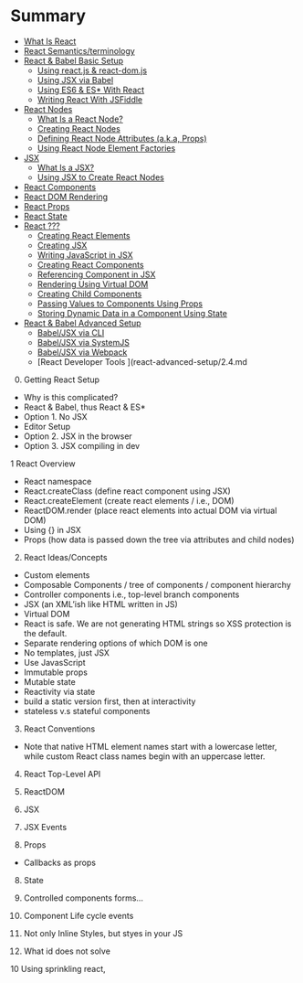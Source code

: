 # Summary

* [What Is React](what-is-react.md)
* [React Semantics/terminology](react-semantics.md)
* [React & Babel Basic Setup](react-basic-setup.md)
    * [Using react.js & react-dom.js](react-basic-setup/1.1.md)
    * [Using JSX via Babel](react-basic-setup/1.2.md)
    * [Using ES6 & ES* With React](react-basic-setup/1.3.md)
    * [Writing React With JSFiddle](react-basic-setup/1.4.md)
* [React Nodes](react-nodes.md)
    * [What Is a React Node?](react-nodes/2.1.md)
    * [Creating React Nodes](react-nodes/2.2.md)
    * [Defining React Node Attributes (a.k.a, Props)](react-nodes/2.3.md)
    * [Using React Node Element Factories](react-nodes/2.4.md)
* [JSX](react-jsx.md)
    * [What Is a JSX?](react-jsx/3.1.md)
    * [Using JSX to Create React Nodes](react-jsx/3.2.md)
* [React Components]()
* [React DOM Rendering]()
* [React Props]()
* [React State]()
* [React ???]()
    * [Creating React Elements]()
    * [Creating JSX]()
    * [Writing JavaScript in JSX]()
    * [Creating React Components]()
    * [Referencing Component in JSX]()
    * [Rendering Using Virtual DOM]()
    * [Creating Child Components]()
    * [Passing Values to Components Using Props]()
    * [Storing Dynamic Data in a Component Using State]()
* [React & Babel Advanced Setup](react-advanced-setup.md)
    * [Babel/JSX via CLI](react-advanced-setup/2.1.md)
    * [Babel/JSX via SystemJS](react-advanced-setup/2.2.md)
    * [Babel/JSX via Webpack](react-advanced-setup/2.3.md)
    * [React Developer Tools ](react-advanced-setup/2.4.md


0. Getting React Setup

* Why is this complicated?
* React & Babel, thus React & ES*
* Option 1. No JSX
* Editor Setup
* Option 2. JSX in the browser
* Option 3. JSX compiling in dev

1 React Overview

* React namespace
* React.createClass (define react component using JSX)
* React.createElement (create react elements / i.e., DOM)
* ReactDOM.render (place react elements into actual DOM via virtual DOM)
* Using {} in JSX
* Props (how data is passed down the tree via attributes and child nodes)

2. React Ideas/Concepts

* Custom elements
* Composable Components / tree of components / component hierarchy
* Controller components i.e., top-level branch components
* JSX (an XML’ish like HTML written in JS)
* Virtual DOM
* React is safe. We are not generating HTML strings so XSS protection is the default.
* Separate rendering options of which DOM is one
* No templates, just JSX
* Use JavasScript
* Immutable props
* Mutable state
* Reactivity via state
* build a static version first, then at interactivity
* stateless v.s stateful components

3. React Conventions

* Note that native HTML element names start with a lowercase letter, while custom React class names begin with an uppercase letter.

4. React Top-Level API

5. ReactDOM

6. JSX

6. JSX Events

7. Props

* Callbacks as props

8. State

9. Controlled components forms…

9. Component Life cycle events

9. Not only Inline Styles, but styes in your JS

9. What id does not solve

10 Using sprinkling react,

    





